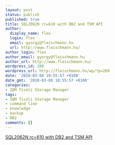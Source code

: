 ```yaml
---
layout: post
status: publish
published: true
title: SQL2062N rc=610 with DB2 and TSM API
author:
  display_name: flex
  login: flex
  email: gyorgy@fleischmann.hu
  url: http://www.fleischmann.hu/
author_login: flex
author_email: gyorgy@fleischmann.hu
author_url: http://www.fleischmann.hu/
wordpress_id: 209
wordpress_url: http://fleischmann.hu/wp/?p=209
date: '2010-03-08 19:55:57 +0100'
date_gmt: '2010-03-08 18:55:57 +0100'
categories:
- IBM Tivoli Storage Manager
tags:
- IBM Tivoli Storage Manager
- command line
- knowledge
- backup
- DB2
comments: []
---
```

<p><a href="http://www-01.ibm.com/support/docview.wss?rs=663&context=SSGSG7&dc=DB560&dc=DB520&uid=swg21377542&loc=en_US&cs=UTF-8&lang=en&rss=ct663tivoli">SQL2062N rc=610 with DB2 and TSM API</a></p>
